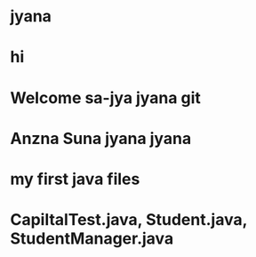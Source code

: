 # jyana
# hi 
# Welcome sa-jya jyana git 
# Anzna Suna jyana jyana
# my first java files
# CapiltalTest.java, Student.java, StudentManager.java
